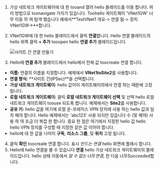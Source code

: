 1. 가상 네트워크 게이트웨이에 대 한 tooand 열려 hello 블레이드를 이동 합니다. 여러 방법으로 toonavigate 가지가 있습니다. Toohello 게이트웨이 'VNet1GW' 너무 이동 하 여 탐색 했습니다 예에서**TestVNet1 개요-> 연결 됨-> 장치 VNet1GW->**합니다.
2. VNet1GW에 대 한 hello 블레이드에서 클릭 **연결**합니다. Hello 연결 블레이드의 hello 위쪽 클릭 **+ 추가** tooopen hello **연결 추가** 블레이드입니다.

    ![사이트 간 연결 만들기](./media/vpn-gateway-add-site-to-site-connection-s2s-rm-portal-include/connection1.png)

3. Hello에 **연결 추가** 블레이드에서 hello에서 전체 값 toocreate 연결 합니다.

  - **이름:** 연결의 이름을 지정합니다. 예제에서 **VNet1toSite2**를 사용합니다.
  - **연결 형식:** **사이트 간(IPSec)**을 선택합니다.
  - **가상 네트워크 게이트웨이:** hello 값이이 게이트웨이의에서 연결 하는 때문에 고정 됩니다.
  - **로컬 네트워크 게이트웨이:** 클릭 **로컬 네트워크 게이트웨이 선택** 및 선택 hello 로컬 네트워크 게이트웨이 toouse 되도록 합니다. 예제에서는 **Site2**를 사용합니다.
  - **공유 키:** hello 값을 여기에 로컬 온-프레미스 VPN 장치에 사용 하는 hello 값과 일치 해야 합니다. Hello 예제에서는 'abc123' 사용 되지만 있습니다 수 (및 해야) 사용 하 여 조금 더 복잡 한 합니다. 중요 한 점은 여기에서 지정한 hello 값 hello hello VPN 장치를 구성할 때 지정한 같은 값 이어야 합니다.
  - hello에 대 한 값을 나머지 **구독**, **리소스 그룹**, 및 **위치** 고정 됩니다.

4. 클릭 **확인** toocreate 연결 합니다. 표시 *만드는 연결* hello 화면에 플래시 합니다.
5. Hello에 hello 연결을 볼 수 있습니다 **연결** hello 가상 네트워크 게이트웨이의 블레이드입니다. hello 상태 이동에서 *알 수 없는* 너무*연결*, 한 다음 너무*Succeeded*합니다.
